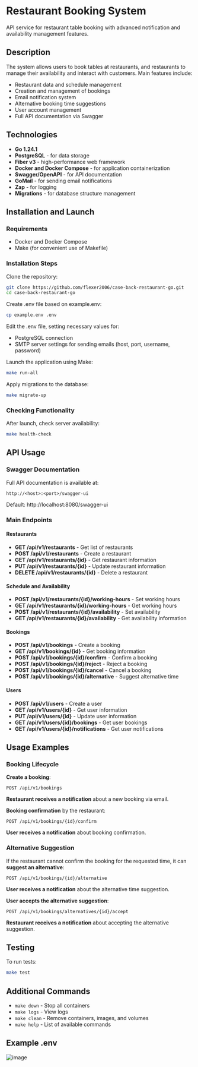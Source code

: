 # Restaurant Booking System

API service for restaurant table booking with advanced notification and availability management features.

## Description

The system allows users to book tables at restaurants, and restaurants to manage their availability and interact with customers. Main features include:
- Restaurant data and schedule management
- Creation and management of bookings
- Email notification system
- Alternative booking time suggestions
- User account management
- Full API documentation via Swagger

## Technologies

- **Go 1.24.1**
- **PostgreSQL** - for data storage
- **Fiber v3** - high-performance web framework
- **Docker and Docker Compose** - for application containerization
- **Swagger/OpenAPI** - for API documentation
- **GoMail** - for sending email notifications
- **Zap** - for logging
- **Migrations** - for database structure management

## Installation and Launch

### Requirements

- Docker and Docker Compose
- Make (for convenient use of Makefile)

### Installation Steps

Clone the repository:
```bash
git clone https://github.com/flexer2006/case-back-restaurant-go.git
cd case-back-restaurant-go
```

Create .env file based on example.env:
```bash
cp example.env .env
```

Edit the .env file, setting necessary values for:
   - PostgreSQL connection
   - SMTP server settings for sending emails (host, port, username, password)

Launch the application using Make:
```bash
make run-all
```

Apply migrations to the database:
```bash
make migrate-up
```

### Checking Functionality

After launch, check server availability:
```bash
make health-check
```

## API Usage

### Swagger Documentation

Full API documentation is available at:
```
http://<host>:<port>/swagger-ui
```

Default: http://localhost:8080/swagger-ui

### Main Endpoints

#### Restaurants
- **GET /api/v1/restaurants** - Get list of restaurants
- **POST /api/v1/restaurants** - Create a restaurant
- **GET /api/v1/restaurants/{id}** - Get restaurant information
- **PUT /api/v1/restaurants/{id}** - Update restaurant information
- **DELETE /api/v1/restaurants/{id}** - Delete a restaurant

#### Schedule and Availability
- **POST /api/v1/restaurants/{id}/working-hours** - Set working hours
- **GET /api/v1/restaurants/{id}/working-hours** - Get working hours
- **POST /api/v1/restaurants/{id}/availability** - Set availability
- **GET /api/v1/restaurants/{id}/availability** - Get availability information

#### Bookings
- **POST /api/v1/bookings** - Create a booking
- **GET /api/v1/bookings/{id}** - Get booking information
- **POST /api/v1/bookings/{id}/confirm** - Confirm a booking
- **POST /api/v1/bookings/{id}/reject** - Reject a booking
- **POST /api/v1/bookings/{id}/cancel** - Cancel a booking
- **POST /api/v1/bookings/{id}/alternative** - Suggest alternative time

#### Users
- **POST /api/v1/users** - Create a user
- **GET /api/v1/users/{id}** - Get user information
- **PUT /api/v1/users/{id}** - Update user information
- **GET /api/v1/users/{id}/bookings** - Get user bookings
- **GET /api/v1/users/{id}/notifications** - Get user notifications

## Usage Examples

### Booking Lifecycle

**Create a booking**:
```
POST /api/v1/bookings
```

**Restaurant receives a notification** about a new booking via email.

**Booking confirmation** by the restaurant:
```
POST /api/v1/bookings/{id}/confirm
```

**User receives a notification** about booking confirmation.

### Alternative Suggestion

If the restaurant cannot confirm the booking for the requested time, it can **suggest an alternative**:
```
POST /api/v1/bookings/{id}/alternative
```

**User receives a notification** about the alternative time suggestion.

**User accepts the alternative suggestion**:
```
POST /api/v1/bookings/alternatives/{id}/accept
```

**Restaurant receives a notification** about accepting the alternative suggestion.

## Testing

To run tests:
```bash
make test
```

## Additional Commands

- `make down` - Stop all containers
- `make logs` - View logs
- `make clean` - Remove containers, images, and volumes
- `make help` - List of available commands
## Example .env
![image](https://github.com/user-attachments/assets/ac16e011-aea1-46a6-9316-f4afed77da9b)
